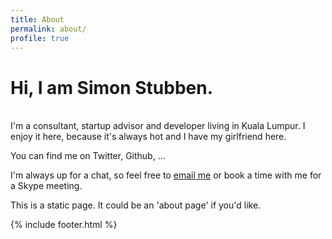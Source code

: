 ```yaml
---
title: About
permalink: about/
profile: true
---
```


Hi, I am Simon Stubben.
===================  
<br />
I'm a consultant, startup advisor and developer living in Kuala Lumpur.
I enjoy it here, because it's always hot and I have my girlfriend here.

You can find me on Twitter, Github, ...

I'm always up for a chat, so feel free to <a href="mailto:simonstubben@gmail.com?Subject=Hello.">email me</a> or book a time with me for a Skype meeting.



This is a static page. It could be an 'about page' if you'd like.

{% include footer.html %}
